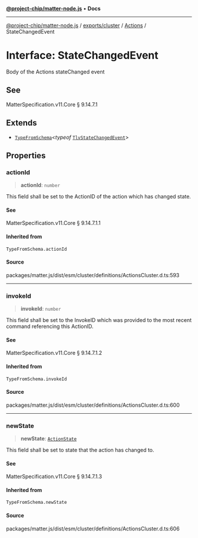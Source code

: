 [**@project-chip/matter-node.js**](../../../../../README.md) • **Docs**

***

[@project-chip/matter-node.js](../../../../../modules.md) / [exports/cluster](../../../README.md) / [Actions](../README.md) / StateChangedEvent

# Interface: StateChangedEvent

Body of the Actions stateChanged event

## See

MatterSpecification.v11.Core § 9.14.7.1

## Extends

- [`TypeFromSchema`](../../../../tlv/README.md#typefromschemas)\<*typeof* [`TlvStateChangedEvent`](../README.md#tlvstatechangedevent)\>

## Properties

### actionId

> **actionId**: `number`

This field shall be set to the ActionID of the action which has changed state.

#### See

MatterSpecification.v11.Core § 9.14.7.1.1

#### Inherited from

`TypeFromSchema.actionId`

#### Source

packages/matter.js/dist/esm/cluster/definitions/ActionsCluster.d.ts:593

***

### invokeId

> **invokeId**: `number`

This field shall be set to the InvokeID which was provided to the most recent command referencing this
ActionID.

#### See

MatterSpecification.v11.Core § 9.14.7.1.2

#### Inherited from

`TypeFromSchema.invokeId`

#### Source

packages/matter.js/dist/esm/cluster/definitions/ActionsCluster.d.ts:600

***

### newState

> **newState**: [`ActionState`](../enumerations/ActionState.md)

This field shall be set to state that the action has changed to.

#### See

MatterSpecification.v11.Core § 9.14.7.1.3

#### Inherited from

`TypeFromSchema.newState`

#### Source

packages/matter.js/dist/esm/cluster/definitions/ActionsCluster.d.ts:606
